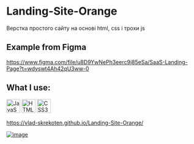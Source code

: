 # Landing-Site-Orange
Верстка простого сайту на основі html, css і трохи js

## Example from Figma
https://www.figma.com/file/u8D9YwNePh3eerc9j85eSa/SaaS-Landing-Page?t=wdyswt4Ah42qU3ww-0

## What I use:

<p align="left">
<a href="https://developer.mozilla.org/en-US/docs/Web/JavaScript" target="_blank" rel="noreferrer"><img src="https://raw.githubusercontent.com/danielcranney/readme-generator/main/public/icons/skills/javascript-colored.svg" width="36" height="36" alt="JavaScript" /></a>
<a href="https://developer.mozilla.org/en-US/docs/Glossary/HTML5" target="_blank" rel="noreferrer"><img src="https://raw.githubusercontent.com/danielcranney/readme-generator/main/public/icons/skills/html5-colored.svg" width="36" height="36" alt="HTML5" /></a>
<a href="https://www.w3.org/TR/CSS/#css" target="_blank" rel="noreferrer"><img src="https://raw.githubusercontent.com/danielcranney/readme-generator/main/public/icons/skills/css3-colored.svg" width="36" height="36" alt="CSS3" /></a>

https://vlad-skrekoten.github.io/Landing-Site-Orange/

<a href="https://vlad-skrekoten.github.io/Landing-Site-Orange/">![image](https://user-images.githubusercontent.com/88341932/236217520-98e3d054-913a-4454-9fc0-ccec6dfb0c66.png)</a>

